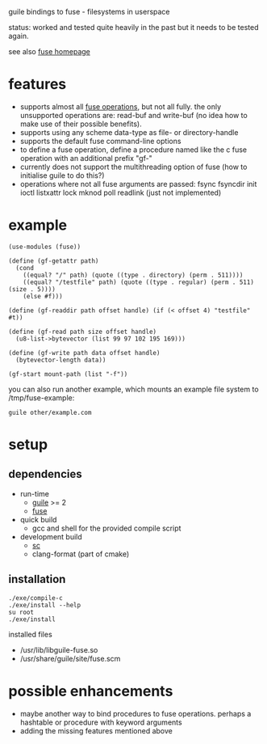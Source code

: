 guile bindings to fuse - filesystems in userspace

status: worked and tested quite heavily in the past but it needs to be tested again.

see also [fuse homepage](http://fuse.sourceforge.net/)

# features
* supports almost all [fuse operations](http://fuse.sourceforge.net/doxygen/structfuse__operations.html), but not all fully. the only unsupported operations are: read-buf and write-buf (no idea how to make use of their possible benefits).
* supports using any scheme data-type as file- or directory-handle
* supports the default fuse command-line options
* to define a fuse operation, define a procedure named like the c fuse operation with an additional prefix "gf-"
* currently does not support the multithreading option of fuse (how to initialise guile to do this?)
* operations where not all fuse arguments are passed: fsync fsyncdir init ioctl listxattr lock mknod poll readlink (just not implemented)

# example
```
(use-modules (fuse))

(define (gf-getattr path)
  (cond
    ((equal? "/" path) (quote ((type . directory) (perm . 511))))
    ((equal? "/testfile" path) (quote ((type . regular) (perm . 511) (size . 5))))
    (else #f)))

(define (gf-readdir path offset handle) (if (< offset 4) "testfile" #t))

(define (gf-read path size offset handle)
  (u8-list->bytevector (list 99 97 102 195 169)))

(define (gf-write path data offset handle)
  (bytevector-length data))

(gf-start mount-path (list "-f"))
```

you can also run another example, which mounts an example file system to /tmp/fuse-example:
```
guile other/example.com
```

# setup
## dependencies
* run-time
  * [guile](https://www.gnu.org/software/guile) >= 2
  * [fuse](http://fuse.sourceforge.net/)
* quick build
  * gcc and shell for the provided compile script
* development build
  * [sc](https://github.com/sph-mn/sph-sc)
  * clang-format (part of cmake)

## installation
```
./exe/compile-c
./exe/install --help
su root
./exe/install
```

installed files
* /usr/lib/libguile-fuse.so
* /usr/share/guile/site/fuse.scm

# possible enhancements
* maybe another way to bind procedures to fuse operations. perhaps a hashtable or procedure with keyword arguments
* adding the missing features mentioned above
